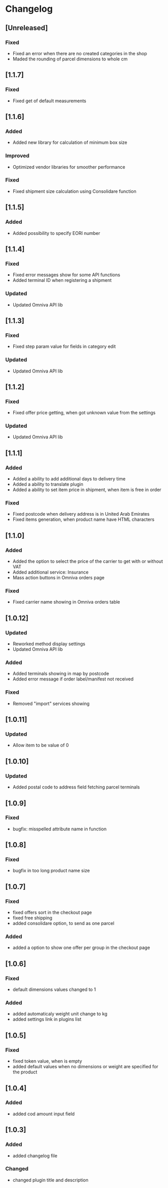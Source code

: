 # Changelog

## [Unreleased]
### Fixed
- Fixed an error when there are no created categories in the shop
- Maded the rounding of parcel dimensions to whole cm

## [1.1.7]
### Fixed
- Fixed get of default measurements

## [1.1.6]
### Added
- Added new library for calculation of minimum box size

### Improved
- Optimized vendor libraries for smoother performance

### Fixed
- Fixed shipment size calculation using Consolidare function

## [1.1.5]
### Added
- Added possibility to specify EORI number

## [1.1.4]
### Fixed
- Fixed error messages show for some API functions
- Added terminal ID when registering a shipment

### Updated
- Updated Omniva API lib

## [1.1.3]
### Fixed
- Fixed step param value for fields in category edit

### Updated
- Updated Omniva API lib

## [1.1.2]
### Fixed
- Fixed offer price getting, when got unknown value from the settings

### Updated
- Updated Omniva API lib

## [1.1.1]
### Added
- Added a ability to add additional days to delivery time
- Added a ability to translate plugin
- Added a ability to set item price in shipment, when item is free in order

### Fixed
- Fixed postcode when delivery address is in United Arab Emirates
- Fixed items generation, when product name have HTML characters

## [1.1.0]
### Added
- Added the option to select the price of the carrier to get with or without VAT
- Added additional service: Insurance
- Mass action buttons in Omniva orders page

### Fixed
- Fixed carrier name showing in Omniva orders table

## [1.0.12]
### Updated
- Reworked method display settings
- Updated Omniva API lib

### Added
- Added terminals showing in map by postcode
- Added error message if order label/manifest not received

### Fixed
- Removed "import" services showing

## [1.0.11]
### Updated
- Allow item to be value of 0

## [1.0.10]
### Updated
- Added postal code to address field fetching parcel terminals

## [1.0.9]
### Fixed
- bugfix: misspelled attribute name in function

## [1.0.8]
### Fixed
- bugfix in too long product name size

## [1.0.7]
### Fixed
- fixed offers sort in the checkout page
- fixed free shipping
- added consolidare option, to send as one parcel

### Added
- added a option to show one offer per group in the checkout page

## [1.0.6]
### Fixed
- default dimensions values changed to 1

### Added
- added automaticaly weight unit change to kg
- added settings link in plugins list

## [1.0.5]
### Fixed
- fixed token value, when is empty
- added default values when no dimensions or weight are specified for the product

## [1.0.4]
### Added
- added cod amount input field

## [1.0.3]
### Added
- added changelog file

### Changed
- changed plugin title and description
